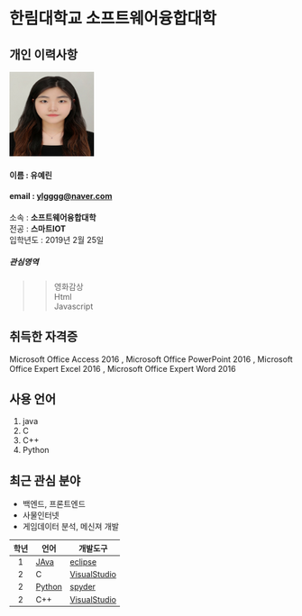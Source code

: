 # 한림대학교 소프트웨어융합대학

## 개인 이력사항
<img src = 증명사진.jpg width = 150 height = 150>               

#### 이름 : 유예린
#### email : ylgggg@naver.com
소속 : **소프트웨어융합대학**  
전공 : **스마트IOT**  
입학년도 : 2019년 2월 25일  
##### 관심영역
>> 영화감상  
>> Html  
>> Javascript

## 취득한 자격증
Microsoft Office Access 2016 , Microsoft Office PowerPoint 2016 , Microsoft Office Expert Excel 2016 , Microsoft Office Expert Word 2016

## 사용 언어
1. java
2. C
3. C++
4. Python


## 최근 관심 분야
+  백엔드, 프론트엔드
+ 사물인터넷
+ 게임데이터 분석, 메신져 개발


|학년|언어|개발도구|
|:---:|---|---|
|1|[JAva](https://www.oracle.com)|[eclipse]|
|2|C|[VisualStudio](https://visualstudio.microsoft.com/ko/)|
|2|[Python](https://www.python.org/)|[spyder](https://www.anaconda.com/)|
|2|C++|[VisualStudio](https://visualstudio.microsoft.com/ko/)|





[eclipse]: http://www.eclipse.org
